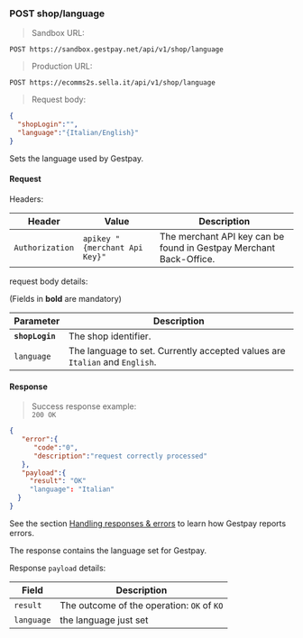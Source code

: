### POST shop/language


> Sandbox URL:

```
POST https://sandbox.gestpay.net/api/v1/shop/language
```


> Production URL: 

```
POST https://ecomms2s.sella.it/api/v1/shop/language
```


> Request body: 

```json
{
  "shopLogin":"",
  "language":"{Italian/English}"
}
```

Sets the language used by Gestpay. 

#### Request 

Headers: 

| Header          | Value                         | Description                                                        |
| --------------- | ----------------------------- | ------------------------------------------------------------------ |
| `Authorization` | `apikey "{merchant Api Key}"` | The merchant API key can be found in Gestpay Merchant Back-Office. |

request body details: 

(Fields in **bold** are mandatory)

| Parameter | Description | 
| --------- | ----------- | 
| **`shopLogin`** | The shop identifier. | 
| `language` | The language to set. Currently accepted values are `Italian` and `English`. 

#### Response 

> Success response example:<br>
> `200 OK`

```json
{
   "error":{  
      "code":"0",
      "description":"request correctly processed"
   },
   "payload":{
     "result": "OK"
     "language": "Italian"
  }
}
```

See the section [Handling responses & errors](#handling-responses-amp-errors) to learn how Gestpay reports errors.

The response contains the language set for Gestpay. 

Response `payload` details:


| Field          | Description 
| -------------- | -----------
| `result`      | The outcome of the operation: `OK` of `KO`
| `language` | the language just set